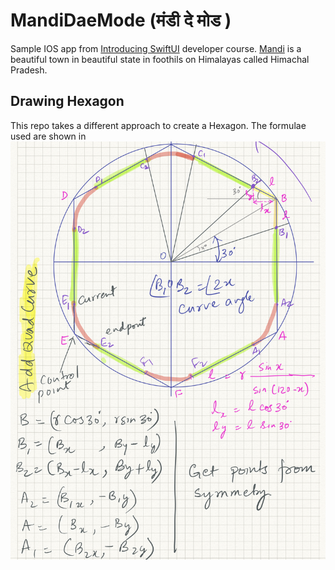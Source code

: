 # MandiDaeMode (मंडी दे मोड )

Sample IOS app from [Introducing SwiftUI](https://developer.apple.com/tutorials/swiftui/) developer course. [Mandi](https://en.wikipedia.org/wiki/Mandi,_Himachal_Pradesh) is a beautiful town in beautiful state in foothils on Himalayas called Himachal Pradesh.


## Drawing Hexagon
This repo takes a different approach to create a Hexagon. The formulae used are shown in ![Image of Yaktocat](https://raw.githubusercontent.com/opendroid/MandiDaeMode/main/MandiDaeMode/Resources/HexagonMath.jpeg)

